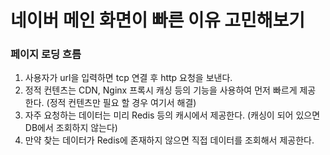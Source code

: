 # 네이버 메인 화면이 빠른 이유 고민해보기
### 페이지 로딩 흐름
1. 사용자가 url을 입력하면 tcp 연결 후 http 요청을 보낸다.
2. 정적 컨텐츠는 CDN, Nginx 프록시 캐싱 등의 기능을 사용하여 먼저 빠르게 제공 한다. (정적 컨텐츠만 필요 할 경우 여기서 해결)
3. 자주 요청하는 데이터는 미리 Redis 등의 캐시에서 제공한다. (캐싱이 되어 있으면 DB에서 조회하지 않는다)
4. 만약 찾는 데이터가 Redis에 존재하지 않으면 직접 데이터를 조회해서 제공한다.
